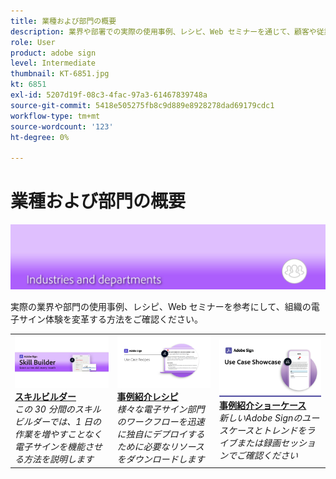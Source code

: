 ```yaml
---
title: 業種および部門の概要
description: 業界や部署での実際の使用事例、レシピ、Web セミナーを通じて、顧客や従業員の電子サイン体験を変革する方法をご覧ください
role: User
product: adobe sign
level: Intermediate
thumbnail: KT-6851.jpg
kt: 6851
exl-id: 5207d19f-08c3-4fac-97a3-61467839748a
source-git-commit: 5418e505275fb8c9d889e8928278dad69179cdc1
workflow-type: tm+mt
source-wordcount: '123'
ht-degree: 0%

---
```


# 業種および部門の概要

![Adobe Sign業界イメージ](../assets/Hero-Industry.png)

実際の業界や部門の使用事例、レシピ、Web セミナーを参考にして、組織の電子サイン体験を変革する方法をご確認ください。

<table style="table-layout:fixed">
<tr>
  <td>
    <a href="innovation-series.md">
      <img alt="スキルビルダー" src="../assets/SB_1280.jpg" />
    </a>
    <div>
    <a href="innovation-series.md"><strong>スキルビルダー</strong></a>
    </div>
    <em>この 30 分間のスキルビルダーでは、1 日の作業を増やすことなく電子サインを機能させる方法を説明します</em>
    <br>
  </td>
  <td>
    <a href="recipes.md">
      <img alt="事例紹介レシピ" src="../assets/Expand_RecipeR.png" />
    </a>
    <div>
    <a href="recipes.md"><strong>事例紹介レシピ</strong></a>
    </div>
    <em>様々な電子サイン部門のワークフローを迅速に独自にデプロイするために必要なリソースをダウンロードします</em>
    <br>
  </td>
  <td>
    <a href="use-case-showcase.md">
      <img alt="事例紹介ショーケース" src="../assets/UseCaseShowcaseR.png" />
    </a>
    <div>
    <a href="use-case-showcase.md"><strong>事例紹介ショーケース</strong></a>
    </div>
    <em>新しいAdobe Signのユースケースとトレンドをライブまたは録画セッションでご確認ください</em>
    <br>
  </td>
</tr>
</table>
